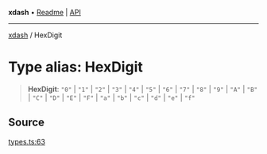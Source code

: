 **xdash** • [Readme](../README.md) \| [API](../globals.md)

***

[xdash](../README.md) / HexDigit

# Type alias: HexDigit

> **HexDigit**: `"0"` \| `"1"` \| `"2"` \| `"3"` \| `"4"` \| `"5"` \| `"6"` \| `"7"` \| `"8"` \| `"9"` \| `"A"` \| `"B"` \| `"C"` \| `"D"` \| `"E"` \| `"F"` \| `"a"` \| `"b"` \| `"c"` \| `"d"` \| `"e"` \| `"f"`

## Source

[types.ts:63](https://github.com/shtse8/xdash/blob/55c7e43/src/types.ts#L63)
